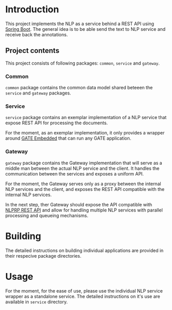 # Introduction
This project implements the NLP as a service behind a REST API using [Spring Boot](https://spring.io/). The general idea is to be able send the text to NLP service and receive back the annotations.


## Project contents

This project consists of following packages: `common`, `service` and `gateway`.

### Common
 `common` package contains the common data model shared beteeen the `service` and `gateway` packages.
  
### Service
`service` package contains an exemplar implementation of a NLP service that expose REST API for processing the documents. 

For the moment, as an exemplar implementation, it only provides a wrapper around [GATE Embedded](https://gate.ac.uk/family/embedded.html) that can run any GATE application.

### Gateway
`gateway` package contains the Gateway implementation that will serve as a middle man between the actual NLP service and the client. It handles the communication between the services and exposes a uniform API.

For the moment, the Gateway serves only as a proxy between the internal NLP services and the client, and exposes the REST API compatible with the internal NLP services. 

In the next step, ther Gateway should expose the API compatible with [NLPRP REST API](https://crateanon.readthedocs.io/en/latest/nlp/nlprp.html) and allow for handling multiple NLP services with parallel processing and queueing mechanisms.


# Building

The detailed instructions on building individual applications are provided in their respecive package directories.


# Usage

For the moment, for the ease of use, please use the individual NLP service wrapper as a standalone service. The detailed instructions on it's use are available in `service` directory.
